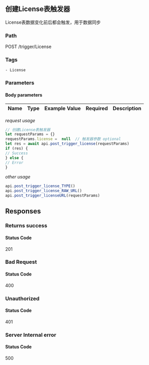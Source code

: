 ## 创建License表触发器

License表数据变化前后都会触发，用于数据同步
### Path
POST /trigger/License

### Tags
    - License
### Parameters


#### Body parameters

| Name | Type | Example Value | Required | Description |
| ---- | ---- | ------------- | -------- | ----------- |
*request usage*
```javascript
// 创建License表触发器
let requestParams = {}
requestParams.license =  null  // 触发器参数 optional
let res = await api.post_trigger_license(requestParams)
if (res) {
// Success
} else {
// Error
}
```
*other usage*
```javascript
api.post_trigger_license_TYPE()
api.post_trigger_license_RAW_URL()
api.post_trigger_licenseURL(requestParams)
```

## Responses
### Returns success

#### Status Code
201



### Bad Request

#### Status Code
400



### Unauthorized

#### Status Code
401



### Server Internal error

#### Status Code
500



